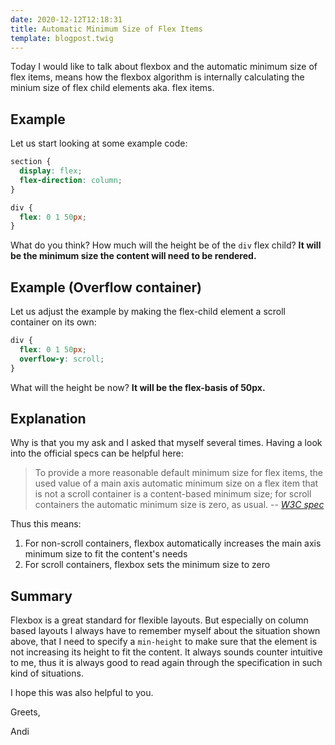 ```yaml
---
date: 2020-12-12T12:18:31
title: Automatic Minimum Size of Flex Items
template: blogpost.twig
---
```


Today I would like to talk about flexbox and the automatic minimum size of flex items, means how the flexbox algorithm is internally calculating the minium size of flex child elements aka. flex items.

## Example

Let us start looking at some example code:

```css
section {
  display: flex;
  flex-direction: column;
}

div {
  flex: 0 1 50px;
}
```

What do you think? How much will the height be of the `div` flex child? **It will be the minimum size the content will need to be rendered.**

## Example (Overflow container)

Let us adjust the example by making the flex-child element a scroll container on its own:

```css
div {
  flex: 0 1 50px;
  overflow-y: scroll;
}
```

What will the height be now? **It will be the flex-basis of 50px.**

## Explanation

Why is that you my ask and I asked that myself several times. Having a look into the official specs can be helpful here:

> To provide a more reasonable default minimum size for flex items, the used value of a main axis automatic minimum size on a flex item that is not a scroll container is a content-based minimum size; for scroll containers the automatic minimum size is zero, as usual.
> -- <cite>[W3C spec](https://www.w3.org/TR/css-flexbox-1/#min-size-auto)</cite>

Thus this means:

1. For non-scroll containers, flexbox automatically increases the main axis minimum size to fit the content's needs
2. For scroll containers, flexbox sets the minimum size to zero

## Summary

Flexbox is a great standard for flexible layouts. But especially on column based layouts I always have to remember myself about the situation shown above, that I need to specify a `min-height` to make sure that the element is not increasing its height to fit the content. It always sounds counter intuitive to me, thus it is always good to read again through the specification in such kind of situations.

I hope this was also helpful to you.

Greets,

Andi
